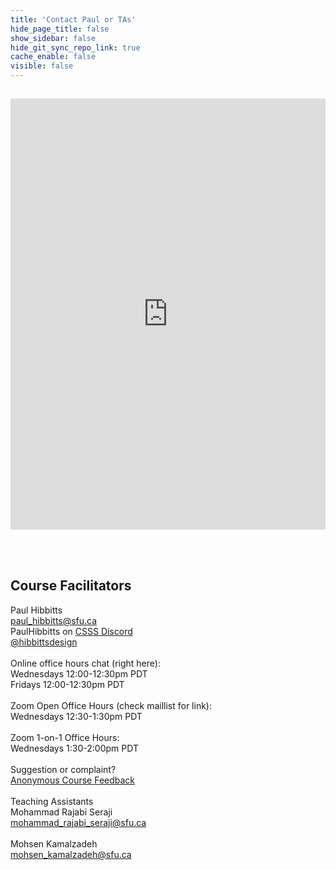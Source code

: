 ```yaml
---
title: 'Contact Paul or TAs'
hide_page_title: false
show_sidebar: false
hide_git_sync_repo_link: true
cache_enable: false
visible: false
---
```


<div class="row">
  <div class="col-md-7">
  <br><p><iframe id="livechat" style="margin-top: -16px; border: 1px #ffffff none;" src="https://hibbitts.rocket.chat/livechat?mode=popout" width="100%" height="690px" name="myiFrame" allowfullscreen="allowfullscreen"></iframe><div class="hide-rocketchat-button"></div></p><br>
  </div>
  <div class="col-md-5 order-first order-md-2"><br>
  <h2>Course Facilitators</h2>
  Paul Hibbitts<br>  
  <i class="fa fa-envelope" aria-hidden="true"></i><a href="mailto:&#112;&#97;&#117;&#108;&#95;&#104;&#105;&#98;&#98;&#105;&#116;&#116;&#115;&#64;&#115;&#102;&#117;&#46;&#99;&#97;" class="external-link">
    &#112;&#97;&#117;&#108;&#95;&#104;&#105;&#98;&#98;&#105;&#116;&#116;&#115;&#64;&#115;&#102;&#117;&#46;&#99;&#97;
  </a><br>
  <i class="fa fa-comment" aria-hidden="true"></i> PaulHibbitts on <a href="https://t.co/GZQUc6iVjS">CSSS Discord</a><br>
  <i class="fa fa-twitter" aria-hidden="true"></i> <a href="https://twitter.com/hibbittsdesign">@hibbittsdesign</a><br><br>
  Online office hours chat (right here):<br>  
  Wednesdays 12:00-12:30pm PDT<br>  
  Fridays 12:00-12:30pm PDT<br><br>   
  Zoom Open Office Hours (check maillist for link):<br>
  Wednesdays 12:30-1:30pm PDT<br><br>  
  Zoom 1-on-1 Office Hours:<br>  
  Wednesdays 1:30-2:00pm PDT<br><br>   
  Suggestion or complaint?<br><i class="fa fa-bullhorn" aria-hidden="true"></i><a href="https://oet.sandcats.io/shared/8RNhsuwwqQQAce71Yy3DRt_wNLPV6WNtyfnvIMMYFyi">Anonymous Course Feedback</a><br><br>
  Teaching Assistants<br>
  Mohammad Rajabi Seraji<br>  
  <i class="fa fa-envelope" aria-hidden="true"></i><a href="mailto:&#109;&#111;&#104;&#097;&#109;&#109;&#097;&#100;&#095;&#114;&#097;&#106;&#097;&#098;&#105;&#095;&#115;&#101;&#114;&#097;&#106;&#105;&#064;&#115;&#102;&#117;&#046;&#099;&#097;" class="external-link">
    &#109;&#111;&#104;&#097;&#109;&#109;&#097;&#100;&#095;&#114;&#097;&#106;&#097;&#098;&#105;&#095;&#115;&#101;&#114;&#097;&#106;&#105;&#064;&#115;&#102;&#117;&#046;&#099;&#097;
  </a><br><br>
  Mohsen Kamalzadeh<br>  
  <i class="fa fa-envelope" aria-hidden="true"></i><a href="mailto:&#109;&#111;&#104;&#115;&#101;&#110;&#095;&#107;&#097;&#109;&#097;&#108;&#122;&#097;&#100;&#101;&#104;&#064;&#115;&#102;&#117;&#046;&#099;&#097;" class="external-link">
    &#109;&#111;&#104;&#115;&#101;&#110;&#095;&#107;&#097;&#109;&#097;&#108;&#122;&#097;&#100;&#101;&#104;&#064;&#115;&#102;&#117;&#046;&#099;&#097;
  </a><br>
  </div>
</div>
